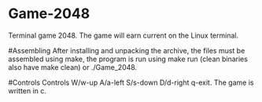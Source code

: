 # Game-2048

Terminal game 2048. The game will earn current on the Linux terminal. 

#Assembling
After installing and unpacking the archive, the files must be assembled using make, 
the program is run using make run (clean binaries also have make clean) or ./Game\_2048. 

#Controls
Controls W/w-up A/a-left S/s-down D/d-right q-exit. The game is written in c.
